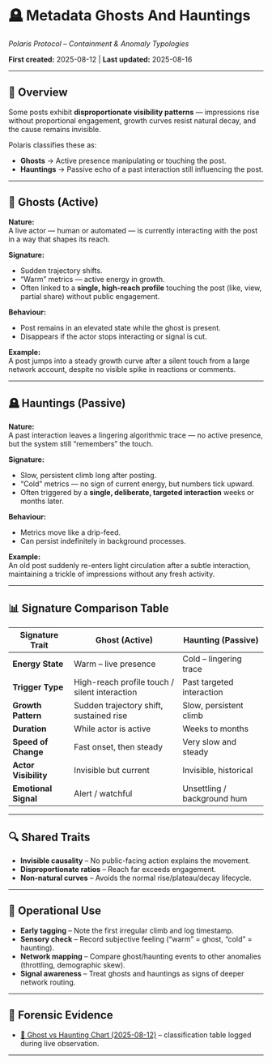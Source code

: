 # 🪦 Metadata Ghosts And Hauntings  
*Polaris Protocol – Containment & Anomaly Typologies*  

**First created:** 2025-08-12 | **Last updated:** 2025-08-16

---

## 📍 Overview  
Some posts exhibit **disproportionate visibility patterns** — impressions rise without proportional engagement, growth curves resist natural decay, and the cause remains invisible.  

Polaris classifies these as:  
- **Ghosts** → Active presence manipulating or touching the post.  
- **Hauntings** → Passive echo of a past interaction still influencing the post.  

---

## 👻 Ghosts (Active)  
**Nature:**  
A live actor — human or automated — is currently interacting with the post in a way that shapes its reach.  

**Signature:**  
- Sudden trajectory shifts.  
- “Warm” metrics — active energy in growth.  
- Often linked to a **single, high-reach profile** touching the post (like, view, partial share) without public engagement.  

**Behaviour:**  
- Post remains in an elevated state while the ghost is present.  
- Disappears if the actor stops interacting or signal is cut.  

**Example:**  
A post jumps into a steady growth curve after a silent touch from a large network account, despite no visible spike in reactions or comments.

---

## 🪦 Hauntings (Passive)  
**Nature:**  
A past interaction leaves a lingering algorithmic trace — no active presence, but the system still “remembers” the touch.  

**Signature:**  
- Slow, persistent climb long after posting.  
- “Cold” metrics — no sign of current energy, but numbers tick upward.  
- Often triggered by a **single, deliberate, targeted interaction** weeks or months later.  

**Behaviour:**  
- Metrics move like a drip-feed.  
- Can persist indefinitely in background processes.  

**Example:**  
An old post suddenly re-enters light circulation after a subtle interaction, maintaining a trickle of impressions without any fresh activity.

---

## 📊 Signature Comparison Table  

| Signature Trait     | Ghost (Active)                                        | Haunting (Passive)              |
|---------------------|-------------------------------------------------------|----------------------------------|
| **Energy State**    | Warm – live presence                                  | Cold – lingering trace           |
| **Trigger Type**    | High-reach profile touch / silent interaction         | Past targeted interaction        |
| **Growth Pattern**  | Sudden trajectory shift, sustained rise               | Slow, persistent climb           |
| **Duration**        | While actor is active                                 | Weeks to months                  |
| **Speed of Change** | Fast onset, then steady                               | Very slow and steady             |
| **Actor Visibility**| Invisible but current                                 | Invisible, historical            |
| **Emotional Signal**| Alert / watchful                                      | Unsettling / background hum      |

---

## 🔍 Shared Traits  
- **Invisible causality** – No public-facing action explains the movement.  
- **Disproportionate ratios** – Reach far exceeds engagement.  
- **Non-natural curves** – Avoids the normal rise/plateau/decay lifecycle.  

---

## 🧭 Operational Use  
- **Early tagging** – Note the first irregular climb and log timestamp.  
- **Sensory check** – Record subjective feeling (“warm” = ghost, “cold” = haunting).  
- **Network mapping** – Compare ghost/haunting events to other anomalies (throttling, demographic skew).  
- **Signal awareness** – Treat ghosts and hauntings as signs of deeper network routing.  

---

## 📎 Forensic Evidence  
- [📩 Ghost vs Haunting Chart (2025-08-12)](./📩_ghost_vs_haunting_chart_2025-08-12.csv)  – classification table logged during live observation.  

---
